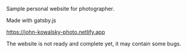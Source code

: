 Sample personal website for photographer.

Made with gatsby.js

https://john-kowalsky-photo.netlify.app

The website is not ready and complete yet, it may contain some bugs.
